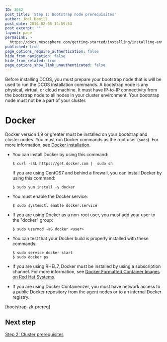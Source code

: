 ```yaml
---
ID: 3082
post_title: 'Step 1: Bootstrap node prerequisites'
author: Joel Hamill
post_date: 2016-02-05 14:59:53
post_excerpt: ""
layout: page
permalink: >
  https://docs.mesosphere.com/getting-started/installing/installing-enterprise-edition/step-1-bootstrap-prerequisites/
published: true
page_options_require_authentication: false
hide_from_navigation: false
hide_from_related: true
page_options_show_link_unauthenticated: false
---
```

Before installing DCOS, you must prepare your bootstrap node that is will be used to run the DCOS installation commands. A bootstrap node is any physical, virtual, or cloud machine. It must have IP-to-IP connectivity from the bootstrap node to all nodes in your cluster environment. Your bootstrap node must not be a part of your cluster.

# Docker

Docker version 1.9 or greater must be installed on your bootstrap and cluster nodes. You must run Docker commands as the root user (`sudo`). For more information, see [Docker installation][1].

*   You can install Docker by using this command:
    
        $ curl -sSL https://get.docker.com |  sudo sh
        
    
    If you are using CentOS7 and behind a firewall, you can install Docker by using this command:
    
        $ sudo yum install -y docker
        

*   You must enable the Docker service:
    
        $ sudo systemctl enable docker.service
        

*   If you are using Docker as a non-root user, you must add your user to the "docker" group:
    
        $ sudo usermod -aG docker <user>
        

*   You can test that your Docker build is properly installed with these commands:
    
        $ sudo service docker start 
        $ sudo docker ps
        

*   If you are using RHEL7, Docker must be installed by using a subscription channel. For more information, see <a href="https://access.redhat.com/articles/881893" target="_blank">Docker Formatted Container Images on Red Hat Systems</a>.

*   If you are using Docker Containerizer, you must have network access to a public Docker repository from the agent nodes or to an internal Docker registry.

[bootstrap-zk-prereq]

## Next step

[Step 2: Cluster prerequisites][2]

 [1]: http://docs.docker.com/engine/installation/
 [2]: ../step-2-cluster-prerequisites/